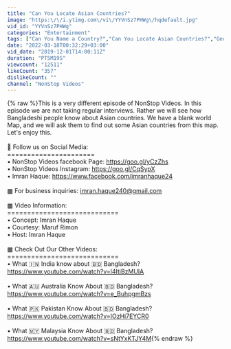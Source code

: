 ```yaml
---
title: "Can You Locate Asian Countries?"
image: "https:\/\/i.ytimg.com\/vi\/YYVnSz7PHWg\/hqdefault.jpg"
vid_id: "YYVnSz7PHWg"
categories: "Entertainment"
tags: ["Can You Name a Country?","Can You Locate Asian Countries?","Geography"]
date: "2022-03-18T00:32:29+03:00"
vid_date: "2019-12-01T14:00:11Z"
duration: "PT5M19S"
viewcount: "12511"
likeCount: "357"
dislikeCount: ""
channel: "NonStop Videos"
---
```

{% raw %}This is a very different episode of NonStop Videos. In this episode we are not taking regular interviews. Rather we will see how Bangladeshi people know about Asian countries. We have a blank world Map, and we will ask them to find out some Asian countries from this map. Let's enjoy this. <br /><br />🎯 Follow us on Social Media: <br />======================<br />• NonStop Videos facebook Page: <a rel="nofollow" target="blank" href="https://goo.gl/yCzZhs">https://goo.gl/yCzZhs</a> <br />• NonStop Videos Instagram: <a rel="nofollow" target="blank" href="https://goo.gl/CqSypX">https://goo.gl/CqSypX</a> <br />• Imran Haque: <a rel="nofollow" target="blank" href="https://www.facebook.com/imranhaque24">https://www.facebook.com/imranhaque24</a> <br /><br />▩ For business inquiries: imran.haque240@gmail.com<br /><br />▩ Video Information: <br />============================ <br />• Concept: Imran Haque<br />• Courtesy: Maruf Rimon <br />• Host: Imran Haque<br /><br /> ▩ Check Out Our Other Videos: <br />============================ <br />• What 🇮🇳 India know about 🇧🇩 Bangladesh?<br /><a rel="nofollow" target="blank" href="https://www.youtube.com/watch?v=l4ItiBzMUIA">https://www.youtube.com/watch?v=l4ItiBzMUIA</a><br /><br />• What 🇦🇺 Australia Know About 🇧🇩 Bangladesh?<br /><a rel="nofollow" target="blank" href="https://www.youtube.com/watch?v=e_BuhpgmBzs">https://www.youtube.com/watch?v=e_BuhpgmBzs</a><br /><br />• What 🇵🇰 Pakistan Know About 🇧🇩 Bangladesh?<br /><a rel="nofollow" target="blank" href="https://www.youtube.com/watch?v=IOzHi7EYCR0">https://www.youtube.com/watch?v=IOzHi7EYCR0</a><br /><br />• What 🇲🇾 Malaysia Know About 🇧🇩 Bangladesh?<br /><a rel="nofollow" target="blank" href="https://www.youtube.com/watch?v=sNtYxKTJY4M">https://www.youtube.com/watch?v=sNtYxKTJY4M</a>{% endraw %}
